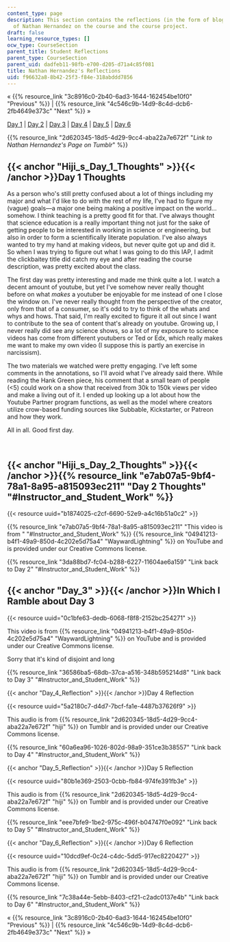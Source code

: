 ```yaml
---
content_type: page
description: This section contains the reflections (in the form of blogs and vlogs)
  of Nathan Hernandez on the course and the course project.
draft: false
learning_resource_types: []
ocw_type: CourseSection
parent_title: Student Reflections
parent_type: CourseSection
parent_uid: dadfeb11-98fb-e700-d205-d71a4c85f081
title: Nathan Hernandez's Reflections
uid: f96632a8-8b42-25f3-f84e-318abddd7856
---
```

« {{% resource_link "3c8916c0-2b40-6ad3-1644-162454be10f0" "Previous" %}} | {{% resource_link "4c546c9b-14d9-8c4d-dcb6-2fb4649e373c" "Next" %}} »

[Day 1](#Hiji_s_Day_1_Thoughts) | [Day 2](#Hiji_s_Day_2_Thoughts) | [Day 3](#Day_3) | [Day 4](#Day_4_Reflection) | [Day 5](#Day_5_Reflection) | [Day 6](#Day_6_Reflection)

{{% resource_link "2d620345-18d5-4d29-9cc4-aba22a7e672f" "*Link to* *Nathan Hernandez's Page on Tumblr*" %}}

## {{< anchor "Hiji_s_Day_1_Thoughts" >}}{{< /anchor >}}Day 1 Thoughts

As a person who's still pretty confused about a lot of things including my major and what I'd like to do with the rest of my life, I've had to figure my (vague) goals—a major one being making a positive impact on the world…somehow. I think teaching is a pretty good fit for that. I've always thought that science education is a really important thing not just for the sake of getting people to be interested in working in science or engineering, but also in order to form a scientifically literate population. I've also always wanted to try my hand at making videos, but never quite got up and did it. So when I was trying to figure out what I was going to do this IAP, I admit the clickbaitey title did catch my eye and after reading the course description, was pretty excited about the class.

The first day was pretty interesting and made me think quite a lot. I watch a decent amount of youtube, but yet I've somehow never really thought before on what *makes* a youtuber be enjoyable for me instead of one I close the window on. I've never really thought from the perspective of the creator, only from that of a consumer, so it's odd to try to think of the whats and whys and hows. That said, I'm really excited to figure it all out since I want to contribute to the sea of content that's already on youtube. Growing up, I never really did see any science shows, so a lot of my exposure to science videos has come from different youtubers or Ted or Edx, which really makes me want to make my own video (I suppose this is partly an exercise in narcissism).

The two materials we watched were pretty engaging. I've left some comments in the annotations, so I'll avoid what I've already said there. While reading the Hank Green piece, his comment that a small team of people (\<5) could work on a show that received from 30k to 150k views per video and make a living out of it. I ended up looking up a lot about how the Youtube Partner program functions, as well as the model where creators utilize crow-based funding sources like Subbable, Kickstarter, or Patreon and how they work.

All in all. Good first day.

 

## {{< anchor "Hiji_s_Day_2_Thoughts" >}}{{< /anchor >}}{{% resource_link "e7ab07a5-9bf4-78a1-8a95-a815093ec211" "Day 2 Thoughts" "#Instructor_and_Student_Work" %}}

{{< resource uuid="b1874025-c2cf-6690-52e9-a4c16b51a0c2" >}}

{{% resource_link "e7ab07a5-9bf4-78a1-8a95-a815093ec211" "This video is from " "#Instructor_and_Student_Work" %}} {{% resource_link "04941213-b4f1-49a9-850d-4c202e5d75a4" "WaywardLightning" %}} on YouTube and is provided under our Creative Commons license.

{{% resource_link "3da88bd7-fc04-b288-6227-11604ae6a159" "Link back to Day 2" "#Instructor_and_Student_Work" %}}

## {{< anchor "Day_3" >}}{{< /anchor >}}In Which I Ramble about Day 3

{{< resource uuid="0c1bfe63-dedb-6068-f8f8-2152bc254271" >}}

This video is from {{% resource_link "04941213-b4f1-49a9-850d-4c202e5d75a4" "WaywardLightning" %}} on YouTube and is provided under our Creative Commons license.

Sorry that it's kind of disjoint and long

{{% resource_link "36586ba5-68db-37ca-a516-348b595214d8" "Link back to Day 3" "#Instructor_and_Student_Work" %}}

{{< anchor "Day_4_Reflection" >}}{{< /anchor >}}Day 4 Reflection

{{< resource uuid="5a2180c7-d4d7-7bcf-fa1e-4487b37626f9" >}}

This audio is from {{% resource_link "2d620345-18d5-4d29-9cc4-aba22a7e672f" "hiji" %}} on Tumblr and is provided under our Creative Commons license.

{{% resource_link "60a6ea96-1026-802d-98a9-351ce3b38557" "Link back to Day 4" "#Instructor_and_Student_Work" %}}

{{< anchor "Day_5_Reflection" >}}{{< /anchor >}}Day 5 Reflection

{{< resource uuid="80b1e369-2503-0cbb-fb84-974fe391fb3e" >}}

This audio is from {{% resource_link "2d620345-18d5-4d29-9cc4-aba22a7e672f" "hiji" %}} on Tumblr and is provided under our Creative Commons license.

{{% resource_link "eee7bfe9-1be2-975c-496f-b04747f0e092" "Link back to Day 5" "#Instructor_and_Student_Work" %}}

{{< anchor "Day_6_Reflection" >}}{{< /anchor >}}Day 6 Reflection

{{< resource uuid="10dcd9ef-0c24-c4dc-5dd5-917ec8220427" >}}

This audio is from {{% resource_link "2d620345-18d5-4d29-9cc4-aba22a7e672f" "hiji" %}} on Tumblr and is provided under our Creative Commons license.

{{% resource_link "7c38a44e-5ebb-8403-cf21-c2adc0137e4b" "Link back to Day 6" "#Instructor_and_Student_Work" %}}

« {{% resource_link "3c8916c0-2b40-6ad3-1644-162454be10f0" "Previous" %}} | {{% resource_link "4c546c9b-14d9-8c4d-dcb6-2fb4649e373c" "Next" %}} »